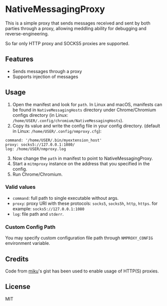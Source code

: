 # NativeMessagingProxy
This is a simple proxy that sends messages received and sent by both parties through a proxy, allowing meddling ability
for debugging and reverse-engineering.

So far only HTTP proxy and SOCKS5 proxies are supported.

## Features
- Sends messages through a proxy
- Supports injection of messages

## Usage
1. Open the manifest and look for `path`. In Linux and macOS, manifests can be found in `NativeMessagingHosts` directory under Chrome/Chromium configs directory (in Linux: `/home/USER/.config/chromium/NativeMessagingHosts`).
2. Copy its value and write the config file in your config directory. (default in Linux: `/home/USER/.config/nmproxy.cfg`):
```
command: '/home/USER/.bin/myextension_host'
proxy: socks5://127.0.0.1:1080/
log: /home/USER/nmproxy.log
```
3. Now change the `path` in manifest to point to NativeMessagingProxy.
4. Start a `mitmproxy` instance on the address that you specified in the config.
5. Run Chrome/Chromium.

### Valid values
- `command`: full path to single executable without args. 
- `proxy`: proxy URI with these protocols: `socks5`, `socks5h`, `http`, `https`. for example: `socks5://127.0.0.1:1080` 
- `log`: file path and `stderr`.

### Custom Config Path
You may specify custom configuration file path through `NMPROXY_CONFIG` environment variable.

## Credits
Code from [miku](https://gist.github.com/miku/bda33de6b0a005c1d71406581649b693)'s gist has been used to enable usage of
HTTP(S) proxies.

## License
MIT
